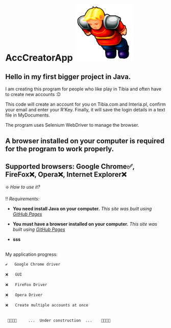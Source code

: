 # AccCreatorApp ![This is an image](Tibia_icon.png)

## Hello in my first bigger project in Java. 

I am creating this program for people who like play in Tibia and often have to create new accounts :D 

This code will create an account for you on Tibia.com and Interia.pl, confirm your email and enter your R'Key.
Finally, it will save the login details in a text file in MyDocuments.

The program uses Selenium WebDriver to manage the browser.

## A browser installed on your computer is required for the program to work properly.

## Supported browsers:  Google Chrome✅, FireFox❌, Opera❌, Internet Explorer❌
    
❇️ *How to use it?*

‼️ *Requirements:*

- **You need install Java on your computer.** *This site was built using [GitHub Pages](https://pages.github.com/)*
* **You must have a browser installed on your computer.** *This site was built using [GitHub Pages](https://pages.github.com/)*
+ **sss**


## 

My application progress:
 
    ✔️   Google Chrome driver
  
    ❌   GUI 
  
    ❌   FireFox Driver 
    
    ❌   Opera Driver 
  
    ❌   Create multiple accounts at once
    
    
     👷👷👷👷	  ...  Under construction  ...    👷👷👷👷
